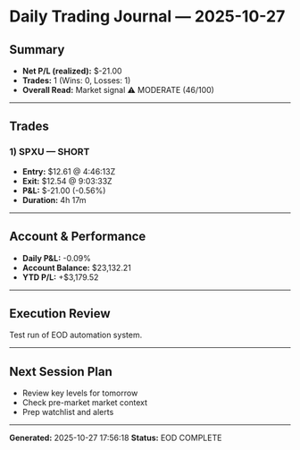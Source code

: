 # Daily Trading Journal — 2025-10-27

## Summary
- **Net P/L (realized):** $-21.00
- **Trades:** 1 (Wins: 0, Losses: 1)
- **Overall Read:** Market signal ⚠️ MODERATE (46/100)

---

## Trades
### 1) SPXU — SHORT
- **Entry:** $12.61 @ 4:46:13Z
- **Exit:** $12.54 @ 9:03:33Z
- **P&L:** $-21.00 (-0.56%)
- **Duration:** 4h 17m



---

## Account & Performance
- **Daily P&L:** -0.09%
- **Account Balance:** $23,132.21
- **YTD P/L:** +$3,179.52

---

## Execution Review
Test run of EOD automation system.

---

## Next Session Plan
- Review key levels for tomorrow
- Check pre-market market context
- Prep watchlist and alerts

---

**Generated:** 2025-10-27 17:56:18 
**Status:** EOD COMPLETE

